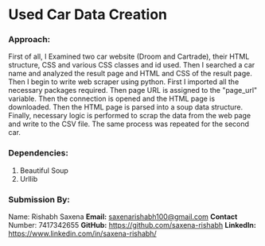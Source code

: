 # Used Car Data Creation
### Approach: 
First of all, I Examined two car website (Droom and Cartrade), their HTML structure, CSS and various CSS classes and id used.
Then I searched a car name and analyzed the result page and HTML and CSS of the result page.
Then I begin to write web scraper using python. First I imported all the necessary packages required.
Then page URL is assigned to the "page_url" variable. Then the connection is opened and the HTML page is downloaded.
Then the HTML page is parsed into a soup data structure.
Finally, necessary logic is performed to scrap the data from the web page and write to the CSV file. The same process was repeated for the second car.
### Dependencies: 
1. Beautiful Soup
2. Urllib
### Submission By:
Name: Rishabh Saxena
**Email:** saxenarishabh100@gmail.com
**Contact** Number: 7417342655
**GitHub:** https://github.com/saxena-rishabh
**LinkedIn:** https://www.linkedin.com/in/saxena-rishabh/

